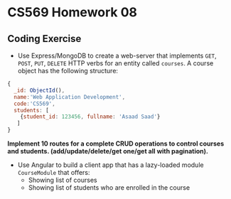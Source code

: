 # CS569 Homework 08
## Coding Exercise
* Use Express/MongoDB to create a web-server that implements `GET`, `POST`, `PUT`, `DELETE` HTTP verbs for an entity called `courses`. A course object has the following structure:
```javascript
{
  _id: ObjectId(), 
  name:'Web Application Development', 
  code:'CS569', 
  students: [
    {student_id: 123456, fullname: 'Asaad Saad'}
   ]
}
```  
**Implement 10 routes for a complete CRUD operations to control courses and students. (add/update/delete/get one/get all with pagination).**
* Use Angular to build a client app that has a lazy-loaded module `CourseModule` that offers: 
  * Showing list of courses
  * Showing list of students who are enrolled in the course
